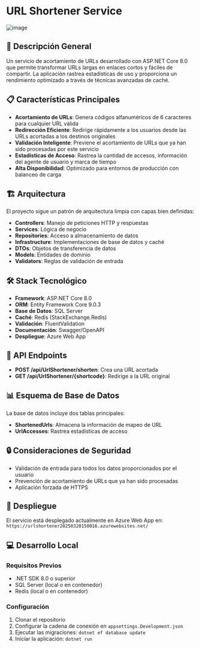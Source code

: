 # URL Shortener Service

![image](https://github.com/user-attachments/assets/33a00f4b-2f01-44a9-8dbc-023ce0e8b8bb)

## 🚀 Descripción General

Un servicio de acortamiento de URLs desarrollado con ASP.NET Core 8.0 que permite transformar URLs largas en enlaces cortos y fáciles de compartir. La aplicación rastrea estadísticas de uso y proporciona un rendimiento optimizado a través de técnicas avanzadas de caché.

## 📋 Características Principales

- **Acortamiento de URLs**: Genera códigos alfanuméricos de 6 caracteres para cualquier URL válida
- **Redirección Eficiente**: Redirige rápidamente a los usuarios desde las URLs acortadas a los destinos originales
- **Validación Inteligente**: Previene el acortamiento de URLs que ya han sido procesadas por este servicio
- **Estadísticas de Acceso**: Rastrea la cantidad de accesos, información del agente de usuario y marca de tiempo
- **Alta Disponibilidad**: Optimizado para entornos de producción con balanceo de carga

## 🏗️ Arquitectura

El proyecto sigue un patrón de arquitectura limpia con capas bien definidas:

- **Controllers**: Manejo de peticiones HTTP y respuestas
- **Services**: Lógica de negocio
- **Repositories**: Acceso a almacenamiento de datos
- **Infrastructure**: Implementaciones de base de datos y caché
- **DTOs**: Objetos de transferencia de datos
- **Models**: Entidades de dominio
- **Validators**: Reglas de validación de entrada

## 🛠️ Stack Tecnológico

- **Framework**: ASP.NET Core 8.0
- **ORM**: Entity Framework Core 9.0.3
- **Base de Datos**: SQL Server
- **Caché**: Redis (StackExchange.Redis)
- **Validación**: FluentValidation
- **Documentación**: Swagger/OpenAPI
- **Despliegue**: Azure Web App

## 🔌 API Endpoints

- **POST /api/UrlShortener/shorten**: Crea una URL acortada
- **GET /api/UrlShortener/{shortcode}**: Redirige a la URL original

## 📊 Esquema de Base de Datos

La base de datos incluye dos tablas principales:
- **ShortenedUrls**: Almacena la información de mapeo de URL
- **UrlAccesses**: Rastrea estadísticas de acceso

## 🔒 Consideraciones de Seguridad

- Validación de entrada para todos los datos proporcionados por el usuario
- Prevención de acortamiento de URLs que ya han sido procesadas
- Aplicación forzada de HTTPS

## 🚀 Despliegue

El servicio está desplegado actualmente en Azure Web App en:
`https://urlshortener20250320150016.azurewebsites.net/`

## 💻 Desarrollo Local

### Requisitos Previos
- .NET SDK 8.0 o superior
- SQL Server (local o en contenedor)
- Redis (local o en contenedor)

### Configuración
1. Clonar el repositorio
2. Configurar la cadena de conexión en `appsettings.Development.json`
3. Ejecutar las migraciones: `dotnet ef database update`
4. Iniciar la aplicación: `dotnet run`
